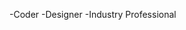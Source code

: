 -Coder
-Designer
-Industry Professional

<!---
Cronul/Cronul is a ✨ special ✨ repository because its `README.md` (this file) appears on your GitHub profile.
You can click the Preview link to take a look at your changes.
--->
